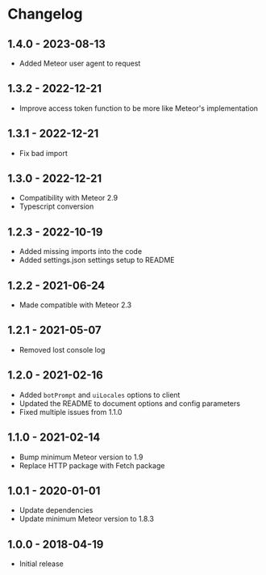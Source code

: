 # Changelog
## 1.4.0 - 2023-08-13
* Added Meteor user agent to request

## 1.3.2 - 2022-12-21
* Improve access token function to be more like Meteor's implementation

## 1.3.1 - 2022-12-21
* Fix bad import

## 1.3.0 - 2022-12-21
* Compatibility with Meteor 2.9
* Typescript conversion

## 1.2.3 - 2022-10-19
* Added missing imports into the code
* Added settings.json settings setup to README

## 1.2.2 - 2021-06-24
* Made compatible with Meteor 2.3

## 1.2.1 - 2021-05-07
* Removed lost console log

## 1.2.0 - 2021-02-16
* Added `botPrompt` and `uiLocales` options to client
* Updated the README to document options and config parameters
* Fixed multiple issues from 1.1.0

## 1.1.0 - 2021-02-14
* Bump minimum Meteor version to 1.9
* Replace HTTP package with Fetch package

## 1.0.1 - 2020-01-01
* Update dependencies
* Update minimum Meteor version to 1.8.3

## 1.0.0 - 2018-04-19
* Initial release 
